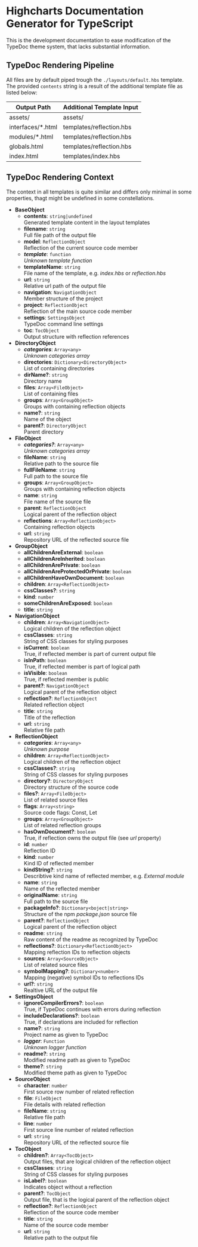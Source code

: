 Highcharts Documentation Generator for TypeScript
=================================================

This is the development documentation to ease modification of the TypeDoc theme
system, that lacks substantial information.



TypeDoc Rendering Pipeline
--------------------------

All files are by default piped trough the `./layouts/default.hbs` template. The
provided `contents` string is a result of the additional template file as listed
below:

| Output Path                          | Additional Template Input            |
|--------------------------------------|--------------------------------------|
| assets/                              | assets/                              |
| interfaces/*.html                    | templates/reflection.hbs             |
| modules/*.html                       | templates/reflection.hbs             |
| globals.html                         | templates/reflection.hbs             |
| index.html                           | templates/index.hbs                  |



TypeDoc Rendering Context
-------------------------

The context in all templates is quite similar and differs only minimal in some
properties, thagt might be undefined in some constellations.

- **BaseObject**
  - **contents**: `string|undefined`  
    Generated template content in the layout templates
  - **filename**: `string`  
    Full file path of the output file
  - **model**: `ReflectionObject`  
    Reflection of the current source code member
  - ***template***: `function`  
    *Unknown template function*
  - **templateName**: `string`  
    File name of the template, e.g. *index.hbs* or *reflection.hbs*
  - **url**: `string`  
    Relative url path of the output file
  - **navigation**: `NavigationObject`  
    Member structure of the project
  - **project**: `ReflectionObject`  
    Reflection of the main source code member
  - **settings**: `SettingsObject`  
    TypeDoc command line settings
  - **toc**: `TocObject`  
    Output structure with reflection references
- **DirectoryObject**
  - ***categories***: `Array<any>`  
    *Unknown categories array*
  - **directories**: `Dictionary<DirectoryObject>`  
    List of containing directories
  - **dirName?**: `string`  
    Directory name
  - **files**: `Array<FileObject>`  
    List of containing files
  - **groups**: `Array<GroupObject>`  
    Groups with containing reflection objects
  - **name?**: `string`  
    Name of the object
  - **parent?**: `DirectoryObject`  
    Parent directory
- **FileObject**
  - ***categories?***: `Array<any>`  
    *Unknown categories array*
  - **fileName**: `string`  
    Relative path to the source file
  - **fullFileName**: `string`  
    Full path to the source file
  - **groups**: `Array<GroupObject>`  
    Groups with containing reflection objects
  - **name**: `string`  
    File name of the source file
  - **parent**: `ReflectionObject`  
    Logical parent of the reflection object
  - **reflections**: `Array<ReflectionObject>`  
    Containing reflection objects
  - **url**: `string`  
    Repository URL of the reflected source file
- **GroupObject**
  - **allChildrenAreExternal**: `boolean`
  - **allChildrenAreInherited**: `boolean`
  - **allChildrenArePrivate**: `boolean`
  - **allChildrenAreProtectedOrPrivate**: `boolean`
  - **allChildrenHaveOwnDocument**: `boolean`
  - **children**: `Array<ReflectionObject>`
  - **cssClasses?**: `string`
  - **kind**: `number`
  - **someChildrenAreExposed**: `boolean`
  - **title**: `string`
- **NavigationObject**
  - **children**: `Array<NavigationObject>`  
    Logical children of the reflection object
  - **cssClasses**: `string`  
    String of CSS classes for styling purposes
  - **isCurrent**: `boolean`  
    True, if reflected member is part of current output file
  - **isInPath**: `boolean`  
    True, if reflected member is part of logical path
  - **isVisible**: `boolean`  
    True, if reflected member is public
  - **parent?**: `NavigationObject`  
    Logical parent of the reflection object
  - **reflection?**: `ReflectionObject`  
    Related reflection object
  - **title**: `string`  
    Title of the reflection
  - **url**: `string`  
    Relative file path
- **ReflectionObject**
  - ***categories***: `Array<any>`  
    *Unknown purpose*
  - **children**: `Array<ReflectionObject>`  
    Logical children of the reflection object
  - **cssClasses?**: `string`  
    String of CSS classes for styling purposes
  - **directory?**: `DirectoryObject`  
    Directory structure of the source code
  - **files?**: `Array<FileObject>`  
    List of related source files
  - **flags**: `Array<string>`  
    Source code flags: Const, Let
  - **groups**: `Array<GroupObject>`  
    List of related reflection groups
  - **hasOwnDocument?**: `boolean`  
    True, if reflection owns the output file (see *url* property)
  - **id**: `number`  
    Reflection ID
  - **kind**: `number`  
    Kind ID of reflected member
  - **kindString?**: `string`  
    Describtive kind name of reflected member, e.g. *External module*
  - **name**: `string`  
    Name of the reflected member
  - **originalName**: `string`  
    Full path to the source file
  - **packageInfo?**: `Dictionary<boject|string>`  
    Structure of the npm *package.json* source file
  - **parent?**: `ReflectionObject`  
    Logical parent of the reflection object
  - **readme**: `string`  
    Raw content of the readme as recognized by TypeDoc
  - **reflections?**: `Dictionary<ReflectionObject>`  
    Mapping reflection IDs to reflection objects
  - **sources**: `Array<SourceObject>`  
    List of related source files
  - **symbolMapping?**: `Dictionary<number>`  
    Mapping (negative) symbol IDs to reflections IDs
  - **url?**: `string`  
    Realtive URL of the output file
- **SettingsObject**
  - **ignoreCompilerErrors?**: `boolean`  
    True, if TypeDoc continues with errors during reflection
  - **includeDeclarations?**: `boolean`  
    True, if declarations are included for reflection
  - **name?**: `string`  
    Project name as given to TypeDoc
  - ***logger***: `Function`  
    *Unknown logger function*
  - **readme?**: `string`  
    Modified readme path as given to TypeDoc
  - **theme?**: `string`  
    Modified theme path as given to TypeDoc
- **SourceObject**
  - **character**: `number`  
    First source row number of related reflection
  - **file**: `FileObject`  
    File details with related reflection
  - **fileName**: `string`  
    Relative file path
  - **line**: `number`  
    First source line number of related reflection
  - **url**: `string`  
    Repository URL of the reflected source file
- **TocObject**
  - **children?**: `Array<TocObject>`  
    Output files, that are logical children of the reflection object
  - **cssClasses**: `string`  
    String of CSS classes for styling purposes
  - **isLabel?**: `boolean`  
    Indicates object without a reflection
  - **parent?**: `TocObject`  
    Output file, that is the logical parent of the reflection object
  - **reflection?**: `ReflectionObject`  
    Reflection of the source code member
  - **title**: `string`  
    Name of the source code member
  - **url**: `string`  
    Relative path to the output file
